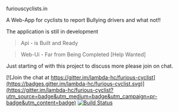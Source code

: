 


furiouscyclists.in

A Web-App for cyclists to report Bullying drivers and what not!!

The application is still in development

> Api - is Built and Ready

> Web-Ui - Far from Being Completed [Help Wanted]

Just starting of with this project to discuss more please join on chat.

[![Join the chat at https://gitter.im/lambda-hc/furious-cyclist](https://badges.gitter.im/lambda-hc/furious-cyclist.svg)](https://gitter.im/lambda-hc/furious-cyclist?utm_source=badge&utm_medium=badge&utm_campaign=pr-badge&utm_content=badge)  [![Build Status](https://snap-ci.com/lambda-hc/furious-cyclist/branch/master/build_image)](https://snap-ci.com/lambda-hc/furious-cyclist/branch/master)
